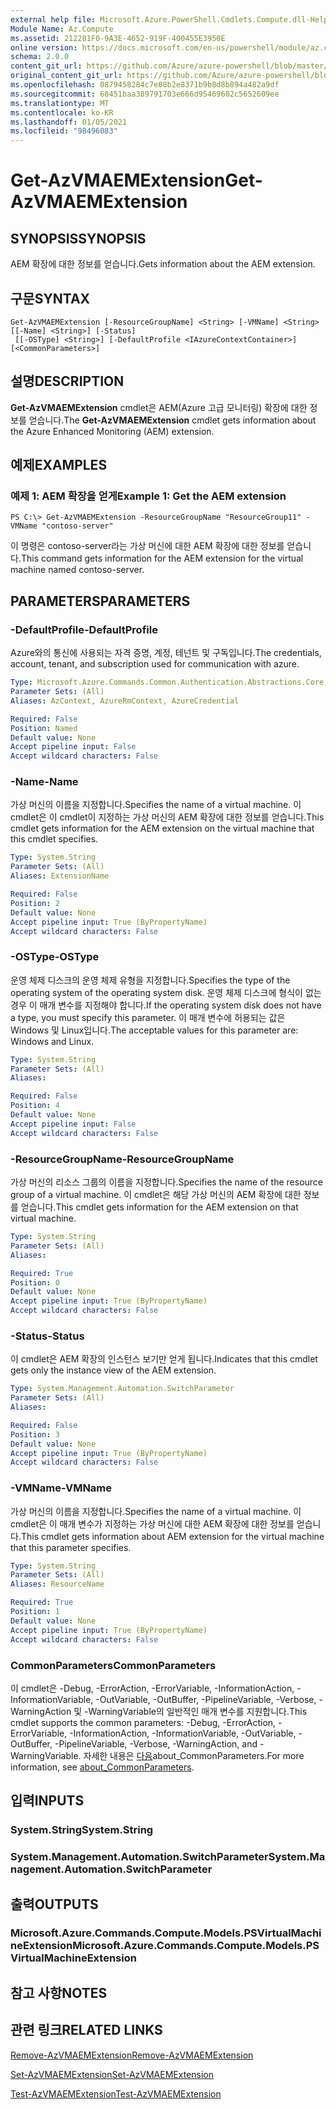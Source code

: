 ```yaml
---
external help file: Microsoft.Azure.PowerShell.Cmdlets.Compute.dll-Help.xml
Module Name: Az.Compute
ms.assetid: 212281F0-9A3E-4652-919F-400455E3950E
online version: https://docs.microsoft.com/en-us/powershell/module/az.compute/get-azvmaemextension
schema: 2.0.0
content_git_url: https://github.com/Azure/azure-powershell/blob/master/src/Compute/Compute/help/Get-AzVMAEMExtension.md
original_content_git_url: https://github.com/Azure/azure-powershell/blob/master/src/Compute/Compute/help/Get-AzVMAEMExtension.md
ms.openlocfilehash: 0879458284c7e08b2e8371b9b8d8b894a482a9df
ms.sourcegitcommit: 68451baa389791703e666d95469602c5652609ee
ms.translationtype: MT
ms.contentlocale: ko-KR
ms.lasthandoff: 01/05/2021
ms.locfileid: "98496083"
---
```

# <span data-ttu-id="0de34-101">Get-AzVMAEMExtension</span><span class="sxs-lookup"><span data-stu-id="0de34-101">Get-AzVMAEMExtension</span></span>

## <span data-ttu-id="0de34-102">SYNOPSIS</span><span class="sxs-lookup"><span data-stu-id="0de34-102">SYNOPSIS</span></span>
<span data-ttu-id="0de34-103">AEM 확장에 대한 정보를 얻습니다.</span><span class="sxs-lookup"><span data-stu-id="0de34-103">Gets information about the AEM extension.</span></span>

## <span data-ttu-id="0de34-104">구문</span><span class="sxs-lookup"><span data-stu-id="0de34-104">SYNTAX</span></span>

```
Get-AzVMAEMExtension [-ResourceGroupName] <String> [-VMName] <String> [[-Name] <String>] [-Status]
 [[-OSType] <String>] [-DefaultProfile <IAzureContextContainer>] [<CommonParameters>]
```

## <span data-ttu-id="0de34-105">설명</span><span class="sxs-lookup"><span data-stu-id="0de34-105">DESCRIPTION</span></span>
<span data-ttu-id="0de34-106">**Get-AzVMAEMExtension** cmdlet은 AEM(Azure 고급 모니터링) 확장에 대한 정보를 얻습니다.</span><span class="sxs-lookup"><span data-stu-id="0de34-106">The **Get-AzVMAEMExtension** cmdlet gets information about the Azure Enhanced Monitoring (AEM) extension.</span></span>

## <span data-ttu-id="0de34-107">예제</span><span class="sxs-lookup"><span data-stu-id="0de34-107">EXAMPLES</span></span>

### <span data-ttu-id="0de34-108">예제 1: AEM 확장을 얻게</span><span class="sxs-lookup"><span data-stu-id="0de34-108">Example 1: Get the AEM extension</span></span>
```
PS C:\> Get-AzVMAEMExtension -ResourceGroupName "ResourceGroup11" -VMName "contoso-server"
```

<span data-ttu-id="0de34-109">이 명령은 contoso-server라는 가상 머신에 대한 AEM 확장에 대한 정보를 얻습니다.</span><span class="sxs-lookup"><span data-stu-id="0de34-109">This command gets information for the AEM extension for the virtual machine named contoso-server.</span></span>

## <span data-ttu-id="0de34-110">PARAMETERS</span><span class="sxs-lookup"><span data-stu-id="0de34-110">PARAMETERS</span></span>

### <span data-ttu-id="0de34-111">-DefaultProfile</span><span class="sxs-lookup"><span data-stu-id="0de34-111">-DefaultProfile</span></span>
<span data-ttu-id="0de34-112">Azure와의 통신에 사용되는 자격 증명, 계정, 테넌트 및 구독입니다.</span><span class="sxs-lookup"><span data-stu-id="0de34-112">The credentials, account, tenant, and subscription used for communication with azure.</span></span>

```yaml
Type: Microsoft.Azure.Commands.Common.Authentication.Abstractions.Core.IAzureContextContainer
Parameter Sets: (All)
Aliases: AzContext, AzureRmContext, AzureCredential

Required: False
Position: Named
Default value: None
Accept pipeline input: False
Accept wildcard characters: False
```

### <span data-ttu-id="0de34-113">-Name</span><span class="sxs-lookup"><span data-stu-id="0de34-113">-Name</span></span>
<span data-ttu-id="0de34-114">가상 머신의 이름을 지정합니다.</span><span class="sxs-lookup"><span data-stu-id="0de34-114">Specifies the name of a virtual machine.</span></span>
<span data-ttu-id="0de34-115">이 cmdlet은 이 cmdlet이 지정하는 가상 머신의 AEM 확장에 대한 정보를 얻습니다.</span><span class="sxs-lookup"><span data-stu-id="0de34-115">This cmdlet gets information for the AEM extension on the virtual machine that this cmdlet specifies.</span></span>

```yaml
Type: System.String
Parameter Sets: (All)
Aliases: ExtensionName

Required: False
Position: 2
Default value: None
Accept pipeline input: True (ByPropertyName)
Accept wildcard characters: False
```

### <span data-ttu-id="0de34-116">-OSType</span><span class="sxs-lookup"><span data-stu-id="0de34-116">-OSType</span></span>
<span data-ttu-id="0de34-117">운영 체제 디스크의 운영 체제 유형을 지정합니다.</span><span class="sxs-lookup"><span data-stu-id="0de34-117">Specifies the type of the operating system of the operating system disk.</span></span>
<span data-ttu-id="0de34-118">운영 체제 디스크에 형식이 없는 경우 이 매개 변수를 지정해야 합니다.</span><span class="sxs-lookup"><span data-stu-id="0de34-118">If the operating system disk does not have a type, you must specify this parameter.</span></span>
<span data-ttu-id="0de34-119">이 매개 변수에 허용되는 값은 Windows 및 Linux입니다.</span><span class="sxs-lookup"><span data-stu-id="0de34-119">The acceptable values for this parameter are: Windows and Linux.</span></span>

```yaml
Type: System.String
Parameter Sets: (All)
Aliases:

Required: False
Position: 4
Default value: None
Accept pipeline input: False
Accept wildcard characters: False
```

### <span data-ttu-id="0de34-120">-ResourceGroupName</span><span class="sxs-lookup"><span data-stu-id="0de34-120">-ResourceGroupName</span></span>
<span data-ttu-id="0de34-121">가상 머신의 리소스 그룹의 이름을 지정합니다.</span><span class="sxs-lookup"><span data-stu-id="0de34-121">Specifies the name of the resource group of a virtual machine.</span></span>
<span data-ttu-id="0de34-122">이 cmdlet은 해당 가상 머신의 AEM 확장에 대한 정보를 얻습니다.</span><span class="sxs-lookup"><span data-stu-id="0de34-122">This cmdlet gets information for the AEM extension on that virtual machine.</span></span>

```yaml
Type: System.String
Parameter Sets: (All)
Aliases:

Required: True
Position: 0
Default value: None
Accept pipeline input: True (ByPropertyName)
Accept wildcard characters: False
```

### <span data-ttu-id="0de34-123">-Status</span><span class="sxs-lookup"><span data-stu-id="0de34-123">-Status</span></span>
<span data-ttu-id="0de34-124">이 cmdlet은 AEM 확장의 인스턴스 보기만 얻게 됩니다.</span><span class="sxs-lookup"><span data-stu-id="0de34-124">Indicates that this cmdlet gets only the instance view of the AEM extension.</span></span>

```yaml
Type: System.Management.Automation.SwitchParameter
Parameter Sets: (All)
Aliases:

Required: False
Position: 3
Default value: None
Accept pipeline input: True (ByPropertyName)
Accept wildcard characters: False
```

### <span data-ttu-id="0de34-125">-VMName</span><span class="sxs-lookup"><span data-stu-id="0de34-125">-VMName</span></span>
<span data-ttu-id="0de34-126">가상 머신의 이름을 지정합니다.</span><span class="sxs-lookup"><span data-stu-id="0de34-126">Specifies the name of a virtual machine.</span></span>
<span data-ttu-id="0de34-127">이 cmdlet은 이 매개 변수가 지정하는 가상 머신에 대한 AEM 확장에 대한 정보를 얻습니다.</span><span class="sxs-lookup"><span data-stu-id="0de34-127">This cmdlet gets information about AEM extension for the virtual machine that this parameter specifies.</span></span>

```yaml
Type: System.String
Parameter Sets: (All)
Aliases: ResourceName

Required: True
Position: 1
Default value: None
Accept pipeline input: True (ByPropertyName)
Accept wildcard characters: False
```

### <span data-ttu-id="0de34-128">CommonParameters</span><span class="sxs-lookup"><span data-stu-id="0de34-128">CommonParameters</span></span>
<span data-ttu-id="0de34-129">이 cmdlet은 -Debug, -ErrorAction, -ErrorVariable, -InformationAction, -InformationVariable, -OutVariable, -OutBuffer, -PipelineVariable, -Verbose, -WarningAction 및 -WarningVariable의 일반적인 매개 변수를 지원합니다.</span><span class="sxs-lookup"><span data-stu-id="0de34-129">This cmdlet supports the common parameters: -Debug, -ErrorAction, -ErrorVariable, -InformationAction, -InformationVariable, -OutVariable, -OutBuffer, -PipelineVariable, -Verbose, -WarningAction, and -WarningVariable.</span></span> <span data-ttu-id="0de34-130">자세한 내용은 [다음](http://go.microsoft.com/fwlink/?LinkID=113216)about_CommonParameters.</span><span class="sxs-lookup"><span data-stu-id="0de34-130">For more information, see [about_CommonParameters](http://go.microsoft.com/fwlink/?LinkID=113216).</span></span>

## <span data-ttu-id="0de34-131">입력</span><span class="sxs-lookup"><span data-stu-id="0de34-131">INPUTS</span></span>

### <span data-ttu-id="0de34-132">System.String</span><span class="sxs-lookup"><span data-stu-id="0de34-132">System.String</span></span>

### <span data-ttu-id="0de34-133">System.Management.Automation.SwitchParameter</span><span class="sxs-lookup"><span data-stu-id="0de34-133">System.Management.Automation.SwitchParameter</span></span>

## <span data-ttu-id="0de34-134">출력</span><span class="sxs-lookup"><span data-stu-id="0de34-134">OUTPUTS</span></span>

### <span data-ttu-id="0de34-135">Microsoft.Azure.Commands.Compute.Models.PSVirtualMachineExtension</span><span class="sxs-lookup"><span data-stu-id="0de34-135">Microsoft.Azure.Commands.Compute.Models.PSVirtualMachineExtension</span></span>

## <span data-ttu-id="0de34-136">참고 사항</span><span class="sxs-lookup"><span data-stu-id="0de34-136">NOTES</span></span>

## <span data-ttu-id="0de34-137">관련 링크</span><span class="sxs-lookup"><span data-stu-id="0de34-137">RELATED LINKS</span></span>

[<span data-ttu-id="0de34-138">Remove-AzVMAEMExtension</span><span class="sxs-lookup"><span data-stu-id="0de34-138">Remove-AzVMAEMExtension</span></span>](./Remove-AzVMAEMExtension.md)

[<span data-ttu-id="0de34-139">Set-AzVMAEMExtension</span><span class="sxs-lookup"><span data-stu-id="0de34-139">Set-AzVMAEMExtension</span></span>](./Set-AzVMAEMExtension.md)

[<span data-ttu-id="0de34-140">Test-AzVMAEMExtension</span><span class="sxs-lookup"><span data-stu-id="0de34-140">Test-AzVMAEMExtension</span></span>](./Test-AzVMAEMExtension.md)


